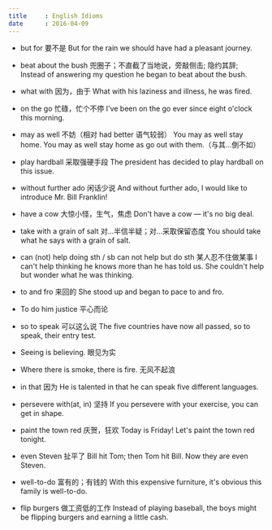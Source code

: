 ```yaml
---
title     : English Idioms
date      : 2016-04-09
---
```



- but for  要不是
  But for the rain we should have had a pleasant journey.

- beat about the bush  兜圈子；不直截了当地说，旁敲侧击; 隐约其辞;
  Instead of answering my question he began to beat about the bush.

- what with  因为，由于
  What with his laziness and illness, he was fired.

- on the go  忙碌，忙个不停
  I've been on the go ever since eight o'clock this morning.

- may as well  不妨（相对 had better 语气较弱）
  You may as well stay home.
  You may as well stay home as go out with them.（与其...倒不如）

- play hardball  采取强硬手段
  The president has decided to play hardball on this issue.

- without further ado  闲话少说
  And without further ado, I would like to introduce Mr. Bill Franklin!

- have a cow  大惊小怪，生气，焦虑
  Don't have a cow — it's no big deal.

- take with a grain of salt  对...半信半疑；对...采取保留态度
  You should take what he says with a grain of salt.

- can (not) help doing sth / sb can not help but do sth  某人忍不住做某事
  I can't help thinking he knows more than he has told us.
  She couldn't help but wonder what he was thinking.

- to and fro  来回的
  She stood up and began to pace to and fro.

- To do him justice  平心而论

- so to speak  可以这么说
  The five countries have now all passed, so to speak, their entry test.

- Seeing is believing.  眼见为实

- Where there is smoke, there is fire.  无风不起浪

- in that  因为
  He is talented in that he can speak five different languages.

- persevere with(at, in)  坚持
  If you persevere with your exercise, you can get in shape.

- paint the town red  庆贺，狂欢
  Today is Friday! Let's paint the town red tonight.

- even Steven  扯平了
  Bill hit Tom; then Tom hit Bill. Now they are even Steven.

- well-to-do  富有的；有钱的
  With this expensive furniture, it's obvious this family is well-to-do.

- flip burgers  做工资低的工作
  Instead of playing baseball, the boys might be flipping burgers and earning a little cash.
